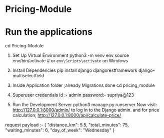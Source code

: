 # Pricing-Module

# Run the applications
cd Pricing-Module

1. Set Up Virtual Environment
python3 -m venv env
source env/bin/activate  # or `env\Scripts\activate` on Windows

3. Install Dependencies
pip install django djangorestframework django-multiselectfield

4.  Inside Application folder ;already  Migrations done
cd pricing_module

5. Superuser credentials
  id :- admin
  password:- supriya@123

6. Run the Development Server
python3 manage.py runserver
Now visit: http://127.0.0.1:8000/admin/ to log in to the Django admin.
and for price calculation; http://127.0.0.1:8000/api/calculate-price/ 


request payload :-
{
  "distance_km": 5.5,
  "total_minutes": 75,
  "waiting_minutes": 6,
  "day_of_week": "Wednesday"
}



